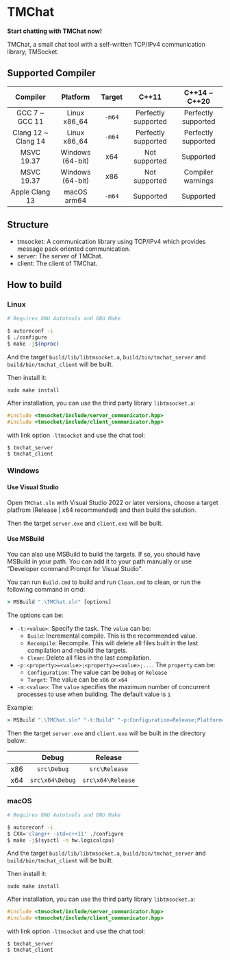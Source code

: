 # TMChat

**Start chatting with TMChat now!**

TMChat, a small chat tool with a self-written TCP/IPv4 communication library, TMSocket. 

## Supported Compiler

|       Compiler       |     Platform     | Target |        C++11        |   C++14 \~ C++20    |
| :------------------: | :--------------: | :----: | :-----------------: | :-----------------: |
|   GCC 7 \~ GCC 11    |   Linux x86_64   | `-m64` | Perfectly supported | Perfectly supported |
| Clang 12 \~ Clang 14 |   Linux x86_64   | `-m64` | Perfectly supported | Perfectly supported |
|      MSVC 19.37      | Windows (64-bit) |  x64   |    Not supported    |      Supported      |
|      MSVC 19.37      | Windows (64-bit) |  x86   |    Not supported    |  Compiler warnings  |
|    Apple Clang 13    |   macOS arm64    | `-m64` |      Supported      |      Supported      |

## Structure

+ tmsocket: A communication library using TCP/IPv4 which provides message pack oriented communication.  
+ server: The server of TMChat.  
+ client: The client of TMChat.  

## How to build

### Linux

```sh
# Requires GNU Autotools and GNU Make

$ autoreconf -i
$ ./configure
$ make -j$(nproc)
```

And the target `build/lib/libtmsocket.a`, `build/bin/tmchat_server` and `build/bin/tmchat_client` will be built. 

Then install it:

```shell
sudo make install
```

After installation, you can use the third party library `libtmsocket.a`: 

```c++
#include <tmsocket/include/server_communicator.hpp>
#include <tmsocket/include/client_communicator.hpp>
```

with link option `-ltmsocket` and use the chat tool:

```shell
$ tmchat_server
$ tmchat_client
```

### Windows

#### Use Visual Studio  

Open `TMChat.sln` with Visual Studio 2022 or later versions, choose a target platfrom (Release | x64 recommended) and then build the solution. 

Then the target `server.exe` and `client.exe` will be built. 

#### Use MSBuild  

You can also use MSBuild to build the targets. If so, you should have MSBuild in your path. You can add it to your path manually or use "Developer command Prompt for Visual Studio". 

You can run `Build.cmd` to build and run `Clean.cmd` to clean, or run the following command in cmd:  

```cmd
> MSBuild ".\TMChat.sln" [options]
```

 The options can be:  

+ `-t:<value>`: Specify the task. The `value` can be: 
  + `Build`: Incremental compile. This is the recommended value.  
  + `Recompile`: Recompile. This will delete all files built in the last compilation and rebuild the targets. 
  + `Clean`: Delete all files in the last compilation. 
+ `-p:<property>=<value>;<property>=<value>;...`. The `property` can be: 
  + `Configuration`: The value can be `Debug` or `Release`  
  + `Target`: The value can be `x86` or `x64`  
+ `-m:<value>`: The `value` specifies  the maximum number of concurrent processes to use when building. The default value is `1`  

Example: 

```cmd
> MSBuild ".\TMChat.sln" "-t:Build" "-p:Configuration=Release;Platform=x64" "-m:8"
```

Then the target `server.exe` and `client.exe` will be built in the directory below:  

|      |      Debug      |      Release      |
| :--: | :-------------: | :---------------: |
| x86  |   `src\Debug`   |   `src\Release`   |
| x64  | `src\x64\Debug` | `src\x64\Release` |

### macOS

```sh
# Requires GNU Autotools and GNU Make

$ autoreconf -i
$ CXX='clang++ -std=c++11' ./configure
$ make -j$(sysctl -n hw.logicalcpu)
```

And the target `build/lib/libtmsocket.a`, `build/bin/tmchat_server` and `build/bin/tmchat_client` will be built. 

Then install it:

```shell
sudo make install
```

After installation, you can use the third party library `libtmsocket.a`:

```c++
#include <tmsocket/include/server_communicator.hpp>
#include <tmsocket/include/client_communicator.hpp>
```

with link option `-ltmsocket` and use the chat tool:

```shell
$ tmchat_server
$ tmchat_client
```

